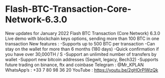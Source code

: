 # Flash-BTC-Transaction-Core-Network-6.3.0
New updates for January 2022  Flash BTC Transaction (Core Network) 6.3.0  Live demo with blockchain keys options, sending more than 100 BTC in one transaction  New features :   -Supports up to 500 BTC per transaction -Can stay on the wallet for more than 6 months (180 days) -Quick confirmation if you have over 30,000TH / S -Support an unlimited number of transfers by wallet -Support new bitcoin addresses (Segwit, legacy, Bech32) -Supports future trading on binance, ftx and coinbase  Telegram : @Mr_KPLAN  WhatsApp’s : +33 7 80 98 36 20  YouTube : https://youtu.be/2gHOrPIWzQk
